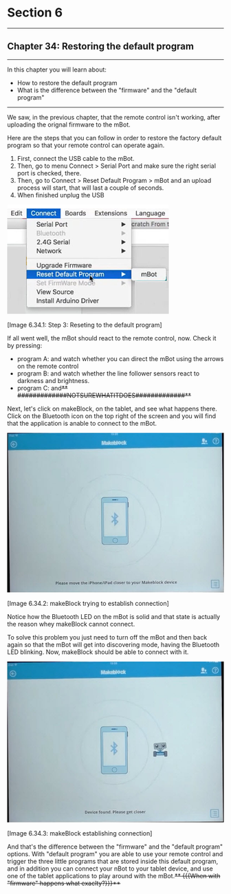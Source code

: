 # Section 6

---

## Chapter 34: Restoring the default program

---

In this chapter you will learn about:

* How to restore the default program
* What is the difference between the "firmware" and the "default program"

---

We saw, in the previous chapter, that the remote control isn't working, after uploading the orignal firmware to the mBot.

Here are the steps that you can follow in order to restore the factory default program so that your remote control can operate again.

1. First, connect the USB cable to the mBot.
2. Then, go to menu Connect &gt; Serial Port and make sure the right serial port is checked, there.
3. Then, go to Connect &gt; Reset Default Program &gt; mBot and an upload process will start, that will last a couple of seconds.
4. When finished unplug the USB

![](/assets/Img.6.34.1.jpg)

\[Image 6.34.1: Step 3: Reseting to the default program\]

If all went well, the mBot should react to the remote control, now. Check it by pressing:

* program A: and watch whether you can direct the mBot using the arrows on the remote control
* program B: and watch whether the line follower sensors react to darkness and brightness.
* program C: and~~** \#\#\#\#\#\#\#\#\#\#\#\#\#NOTSUREWHATITDOES\#\#\#\#\#\#\#\#\#\#\#\#\#**~~

Next, let's click on makeBlock, on the tablet, and see what happens there. Click on the Bluetooth icon on the top right of the screen and you will find that the application is anable to connect to the mBot.

![](/assets/Img.6.34.2.jpg)

\[Image 6.34.2: makeBlock trying to establish connection\]

Notice how the Bluetooth LED on the mBot is solid and that state is actually the reason whey makeBlock cannot connect.

To solve this problem you just need to turn off the mBot and then back again so that the mBot will get into discovering mode, having the Bluetooth LED blinking. Now, makeBlock should be able to connect with it.

![](/assets/Img.6.34.3.jpg)

\[Image 6.34.3: makeBlock establishing connection\]

And that's the difference between the "firmware" and the "default program" options. With "default program" you are able to use your remote control and trigger the three little programs that are stored inside this default program, and in addition you can connect your nBot to your tablet device, and use one of the tablet applications to play around with the mBot.~~** {{{When with "firmware" happens what exaclty?}}}**~~







